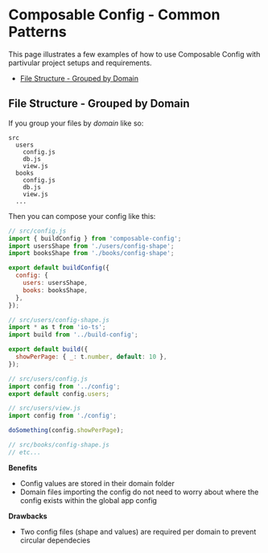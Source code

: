 # Composable Config - Common Patterns

This page illustrates a few examples of how to use Composable Config with partivular project setups and requirements.

- [File Structure - Grouped by Domain](#File-Structure---Grouped-by-Domain)

## File Structure - Grouped by Domain

If you group your files by _domain_ like so:

```
src
  users
    config.js
    db.js
    view.js
  books
    config.js
    db.js
    view.js
  ...
```

Then you can compose your config like this:

```js
// src/config.js
import { buildConfig } from 'composable-config';
import usersShape from './users/config-shape';
import booksShape from './books/config-shape';

export default buildConfig({
  config: {
    users: usersShape,
    books: booksShape,
  },
});
```

```js
// src/users/config-shape.js
import * as t from 'io-ts';
import build from '../build-config';

export default build({
  showPerPage: { _: t.number, default: 10 },
});
```

```js
// src/users/config.js
import config from '../config';
export default config.users;
```

```js
// src/users/view.js
import config from './config';

doSomething(config.showPerPage);
```

```js
// src/books/config-shape.js
// etc...
```

**Benefits**

- Config values are stored in their domain folder
- Domain files importing the config do not need to worry about where the config exists within the global app config

**Drawbacks**

- Two config files (shape and values) are required per domain to prevent circular dependecies
